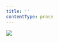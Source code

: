 ```yaml
---
title: ''
contentType: prose
---
```


<section>

![](../Images/obalka_americke_osudy.jpg)

</section>
